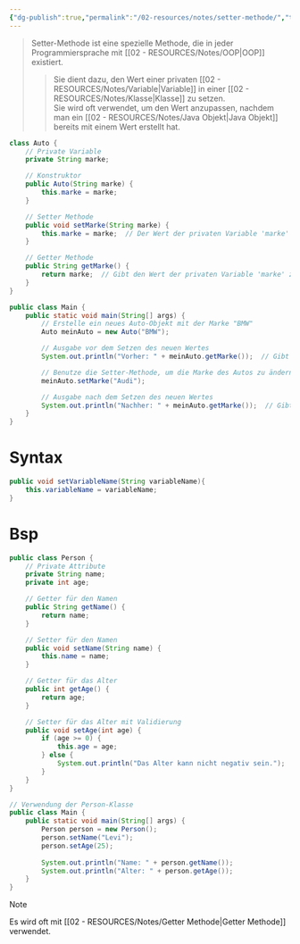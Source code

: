 ```yaml
---
{"dg-publish":true,"permalink":"/02-resources/notes/setter-methode/","tags":["code/OOP","code/java"],"noteIcon":"","updated":"2024-11-07T11:49:58.696+01:00"}
---
```


> Setter-Methode ist eine spezielle Methode, die in jeder Programmiersprache mit [[02 - RESOURCES/Notes/OOP\|OOP]] existiert.  
>> Sie dient dazu, den Wert einer privaten [[02 - RESOURCES/Notes/Variable\|Variable]] in einer [[02 - RESOURCES/Notes/Klasse\|Klasse]] zu setzen.  
>> Sie wird oft verwendet, um den Wert anzupassen, nachdem man ein [[02 - RESOURCES/Notes/Java Objekt\|Java Objekt]] bereits mit einem Wert erstellt hat.

```java
class Auto {
    // Private Variable
    private String marke;

    // Konstruktor
    public Auto(String marke) {
        this.marke = marke;
    }

    // Setter Methode
    public void setMarke(String marke) {
        this.marke = marke;  // Der Wert der privaten Variable 'marke' wird durch die Methode gesetzt
    }

    // Getter Methode
    public String getMarke() {
        return marke;  // Gibt den Wert der privaten Variable 'marke' zurück
    }
}

public class Main {
    public static void main(String[] args) {
        // Erstelle ein neues Auto-Objekt mit der Marke "BMW"
        Auto meinAuto = new Auto("BMW");

        // Ausgabe vor dem Setzen des neuen Wertes
        System.out.println("Vorher: " + meinAuto.getMarke());  // Gibt "BMW" aus

        // Benutze die Setter-Methode, um die Marke des Autos zu ändern
        meinAuto.setMarke("Audi");

        // Ausgabe nach dem Setzen des neuen Wertes
        System.out.println("Nachher: " + meinAuto.getMarke());  // Gibt "Audi" aus
    }
}
```
# Syntax
```java
public void setVariableName(String variableName){
	this.variableName = variableName;
}
```

# Bsp
```java
public class Person {
    // Private Attribute
    private String name;
    private int age;

    // Getter für den Namen
    public String getName() {
        return name;
    }

    // Setter für den Namen
    public void setName(String name) {
        this.name = name;
    }

    // Getter für das Alter
    public int getAge() {
        return age;
    }

    // Setter für das Alter mit Validierung
    public void setAge(int age) {
        if (age >= 0) {
            this.age = age;
        } else {
            System.out.println("Das Alter kann nicht negativ sein.");
        }
    }
}

// Verwendung der Person-Klasse
public class Main {
    public static void main(String[] args) {
        Person person = new Person();
        person.setName("Levi");
        person.setAge(25);
        
        System.out.println("Name: " + person.getName());
        System.out.println("Alter: " + person.getAge());
    }
}
```


>[!note] 
>Es wird oft mit [[02 - RESOURCES/Notes/Getter Methode\|Getter Methode]] verwendet.